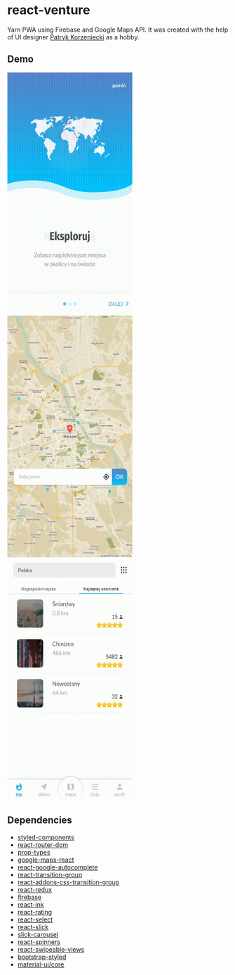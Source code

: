 # react-venture
Yarn PWA using Firebase and Google Maps API. It was created with the help of UI designer [Patryk Korzeniecki](https://pl.linkedin.com/in/patrykkorzeniecki) as a hobby.

## Demo
<img src="1.gif" width="285" height="550" /> <img src="2.gif" width="285" height="550" /> <img src="3.gif" width="285" height="550" />

## Dependencies
- [styled-components](https://www.npmjs.com/package/styled-components)
- [react-router-dom](https://www.npmjs.com/package/react-router-dom)
- [prop-types](https://www.npmjs.com/package/prop-types)
- [google-maps-react](https://www.npmjs.com/package/google-maps-react)
- [react-google-autocomplete](https://www.npmjs.com/package/react-google-autocomplete)
- [react-transition-group](https://www.npmjs.com/package/react-transition-group)
- [react-addons-css-transition-group](https://www.npmjs.com/package/react-addons-css-transition-group)
- [react-redux](https://www.npmjs.com/package/react-redux)
- [firebase](https://www.npmjs.com/package/firebase)
- [react-ink](https://www.npmjs.com/package/react-ink)
- [react-rating](https://www.npmjs.com/package/react-rating)
- [react-select](https://www.npmjs.com/package/react-select)
- [react-slick](https://www.npmjs.com/package/react-slick)
- [slick-carousel](https://www.npmjs.com/package/slick-carousel)
- [react-spinners](https://www.npmjs.com/package/react-spinners)
- [react-swipeable-views](https://github.com/oliviertassinari/react-swipeable-views)
- [bootstrap-styled](https://www.npmjs.com/package/bootstrap-styled)
- [material-ui/core](https://www.npmjs.com/package/@material-ui/core)
